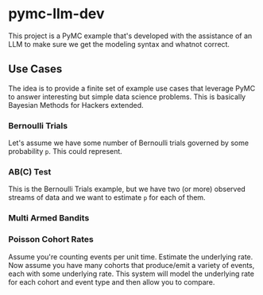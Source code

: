 # pymc-llm-dev

This project is a PyMC example that's developed with the assistance of an LLM to make sure we get the modeling syntax and whatnot correct.

## Use Cases

The idea is to provide a finite set of example use cases that leverage PyMC to answer interesting but simple data science problems. This is basically Bayesian Methods for Hackers extended.

### Bernoulli Trials

Let's assume we have some number of Bernoulli trials governed by some probability `p`. This could represent.

### AB(C) Test

This is the Bernoulli Trials example, but we have two (or more) observed streams of data and we want to estimate `p` for each of them.

### Multi Armed Bandits

### Poisson Cohort Rates

Assume you're counting events per unit time. Estimate the underlying rate. Now assume you have many cohorts that produce/emit a variety of events, each with some underlying rate. This system will model the underlying rate for each cohort and event type and then allow you to compare.
